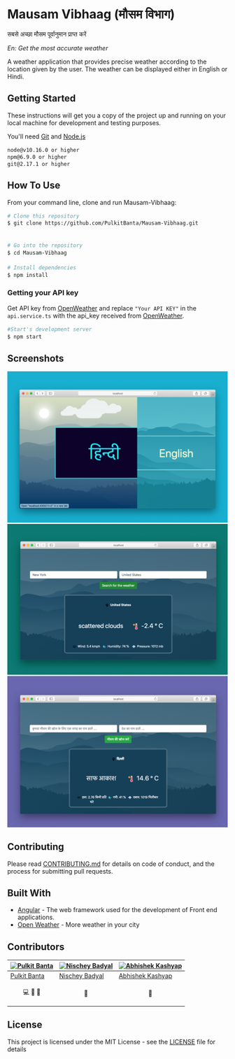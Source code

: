 # Mausam Vibhaag (मौसम विभाग)
सबसे अच्छा मौसम पूर्वानुमान प्राप्त करें

*En: Get the most accurate weather*

A weather application that provides precise weather according to the location given by the user.
The weather can be displayed either in English or Hindi.

## Getting Started

These instructions will get you a copy of the project up and running on your local machine for development and testing purposes.

You'll need [Git](https://git-scm.com) and [Node.js](https://nodejs.org/en/download/)

```
node@v10.16.0 or higher
npm@6.9.0 or higher
git@2.17.1 or higher
```

## How To Use

From your command line, clone and run Mausam-Vibhaag:

```bash
# Clone this repository
$ git clone https://github.com/PulkitBanta/Mausam-Vibhaag.git


# Go into the repository
$ cd Mausam-Vibhaag

# Install dependencies
$ npm install
```

### Getting your API key
Get API key from [OpenWeather](https://openweathermap.org/current) and replace `"Your API KEY"` in the `api.service.ts` with the api_key received from [OpenWeather](https://openweathermap.org/current).

```bash
#Start's development server
$ npm start
```

## Screenshots

![Homepage](screenshots/landing-page.png "Landing page")
![Weather in English](screenshots/usa.png "View Weather")
![Weather in Hindi](screenshots/hindi.png "View Weather")

## Contributing

Please read [CONTRIBUTING.md](CONTRIBUTING.md) for details on code of conduct, and the process for submitting pull requests.

## Built With

* [Angular](https://angular.io/) - The web framework used for the development of Front end applications.
* [Open Weather](https://openweathermap.org/) - More weather in your city

## Contributors

| [![Pulkit Banta](https://github.com/PulkitBanta.png?size=100)](https://github.com/PulkitBanta) | [![Nischey Badyal](https://github.com/NB134.png?size=100)](https://github.com/NB134) | [![Abhishek Kashyap](https://github.com/abhishekashyap.png?size=100)](https://github.com/abhishekashyap) |
| --- | --- | --- |
| [Pulkit Banta](https://github.com/PulkitBanta) | [Nischey Badyal](https://github.com/NB134) | [Abhishek Kashyap](https://github.com/Abhishekashyap)
| <p align="center"><a title="code">💻</a> <a title="designing">🎨</a> <a title="documentation">📖</a></p> | <p align="center"><a title="designing">🎨</a></p> | <p align="center"><a title="documentation">📖</a></p> |

## License

This project is licensed under the MIT License - see the [LICENSE](LICENSE) file for details